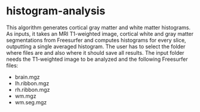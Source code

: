 # histogram-analysis

This algorithm generates cortical gray matter and white matter histograms. As inputs, it takes an MRI T1-weighted image, cortical white and gray matter segmentations from Freesurfer and computes histograms for every slice, outputting a single averaged histogram. The user has to select the folder where files are and also where it should save all results. The input folder needs the T1-weighted image to be analyzed and the following Freesurfer files:

* brain.mgz
* lh.ribbon.mgz
* rh.ribbon.mgz
* wm.mgz
* wm.seg.mgz
